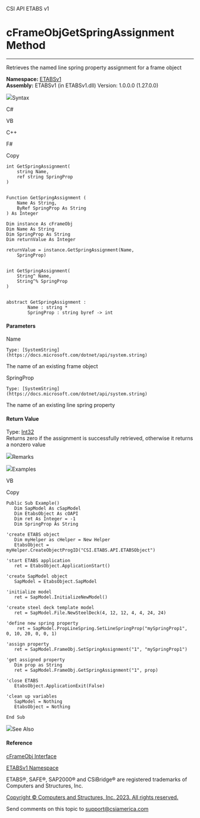 ﻿

CSI API ETABS v1

# cFrameObjGetSpringAssignment Method  
  
---  
  
Retrieves the named line spring property assignment for a frame object

**Namespace:** [ETABSv1](2780f1b8-2033-5289-2298-1cdb2a7508d9.htm)  
**Assembly:** ETABSv1 (in ETABSv1.dll) Version: 1.0.0.0 (1.27.0.0)

![](../icons/SectionExpanded.png)Syntax

C#

VB

C++

F#

Copy

    
    
    int GetSpringAssignment(
    	string Name,
    	ref string SpringProp
    )
    
    
    Function GetSpringAssignment ( 
    	Name As String,
    	ByRef SpringProp As String
    ) As Integer
    
    Dim instance As cFrameObj
    Dim Name As String
    Dim SpringProp As String
    Dim returnValue As Integer
    
    returnValue = instance.GetSpringAssignment(Name, 
    	SpringProp)
    
    
    int GetSpringAssignment(
    	String^ Name, 
    	String^% SpringProp
    )
    
    
    abstract GetSpringAssignment : 
            Name : string * 
            SpringProp : string byref -> int 
    

#### Parameters

Name

    Type: [SystemString](https://docs.microsoft.com/dotnet/api/system.string)  
The name of an existing frame object

SpringProp

    Type: [SystemString](https://docs.microsoft.com/dotnet/api/system.string)  
The name of an existing line spring property

#### Return Value

Type: [Int32](https://docs.microsoft.com/dotnet/api/system.int32)  
Returns zero if the assignment is successfully retrieved, otherwise it returns
a nonzero value

![](../icons/SectionExpanded.png)Remarks

![](../icons/SectionExpanded.png)Examples

VB

Copy

    
    
    Public Sub Example()
       Dim SapModel As cSapModel
       Dim EtabsObject As cOAPI
       Dim ret As Integer = -1
       Dim SpringProp As String
    
    'create ETABS object
       Dim myHelper as cHelper = New Helper
       EtabsObject = myHelper.CreateObjectProgID("CSI.ETABS.API.ETABSObject")
    
    'start ETABS application
       ret = EtabsObject.ApplicationStart()
    
    'create SapModel object
       SapModel = EtabsObject.SapModel
    
    'initialize model
       ret = SapModel.InitializeNewModel()
    
    'create steel deck template model
       ret = SapModel.File.NewSteelDeck(4, 12, 12, 4, 4, 24, 24)
    
    'define new spring property
        ret = SapModel.PropLineSpring.SetLineSpringProp("mySpringProp1", 0, 10, 20, 0, 0, 1)
    
    'assign property
       ret = SapModel.FrameObj.SetSpringAssignment("1", "mySpringProp1")
    
    'get assigned property
       Dim prop as String
       ret = SapModel.FrameObj.GetSpringAssignment("1", prop)
    
    'close ETABS
       EtabsObject.ApplicationExit(False)
    
    'clean up variables
       SapModel = Nothing
       EtabsObject = Nothing
    
    End Sub

![](../icons/SectionExpanded.png)See Also

#### Reference

[cFrameObj Interface](d5342667-2977-9fdc-9769-e4e2becc0803.htm)

[ETABSv1 Namespace](2780f1b8-2033-5289-2298-1cdb2a7508d9.htm)

ETABS®, SAFE®, SAP2000® and CSiBridge® are registered trademarks of Computers
and Structures, Inc.  

[Copyright © Computers and Structures, Inc. 2023. All rights
reserved.](http://www.csiamerica.com)

Send comments on this topic to
[support@csiamerica.com](mailto:support%40csiamerica.com?Subject=CSI%20API%20ETABS%20v1)

